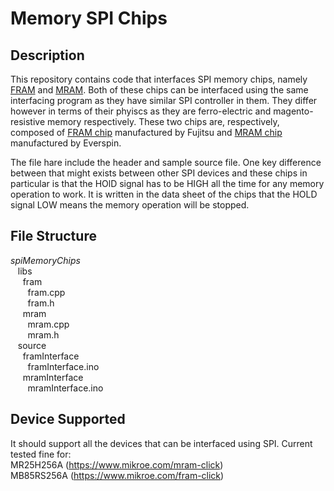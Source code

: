 # Memory  SPI Chips
  
## Description  
This repository contains code that interfaces SPI memory chips, namely [FRAM](https://www.mikroe.com/fram-click) and [MRAM](https://www.mikroe.com/mram-click). Both of these chips can be interfaced using the same interfacing program as they have similar SPI controller in them. They differ however in terms of their phyiscs as they are ferro-electric and magento-resistive memory respectively. These two chips are, respectively, composed of [FRAM chip](https://download.mikroe.com/documents/datasheets/MB85RS256A.pdf) manufactured by Fujitsu and [MRAM chip](https://download.mikroe.com/documents/datasheets/EST02896_MR25H256A_Datasheet_Rev1.0%20100116-1036068.pdf) manufactured by Everspin.  
  
The file hare include the header and sample source file. One key difference between that might exists between other SPI devices and these chips in particular is that the HOlD signal has to be HIGH all the time for any memory operation to work. It is written in the data sheet of the chips that the HOLD signal LOW means the memory operation will be stopped.
  
## File Structure  
*spiMemoryChips*  
	&nbsp;&nbsp; libs  
	&nbsp;&nbsp;&nbsp;&nbsp; fram  
	&nbsp;&nbsp;&nbsp;&nbsp;&nbsp;&nbsp; fram.cpp  
	&nbsp;&nbsp;&nbsp;&nbsp;&nbsp;&nbsp; fram.h  
	&nbsp;&nbsp;&nbsp;&nbsp; mram  
	&nbsp;&nbsp;&nbsp;&nbsp;&nbsp;&nbsp; mram.cpp  
	&nbsp;&nbsp;&nbsp;&nbsp;&nbsp;&nbsp; mram.h  
	&nbsp;&nbsp; source  
	&nbsp;&nbsp;&nbsp;&nbsp; framInterface  
	&nbsp;&nbsp;&nbsp;&nbsp;&nbsp;&nbsp; framInterface.ino  
	&nbsp;&nbsp;&nbsp;&nbsp; mramInterface  
	&nbsp;&nbsp;&nbsp;&nbsp;&nbsp;&nbsp; mramInterface.ino  

  
## Device Supported  
It should support all the devices that can be interfaced using SPI. Current tested  fine for:  
MR25H256A (https://www.mikroe.com/mram-click)  
MB85RS256A (https://www.mikroe.com/fram-click)